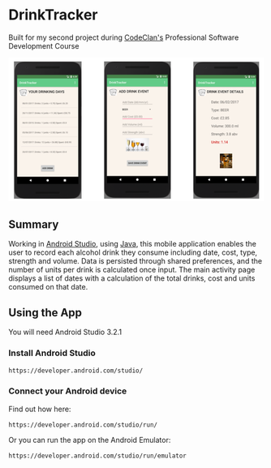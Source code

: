 # DrinkTracker

Built for my second project during [CodeClan's](https://codeclan.com/) Professional Software Development Course

![AppDemoImages](app/src/main/res/drawable/demo_images.png)

## Summary

Working in [Android Studio](https://developer.android.com/studio/index.html), using [Java](https://www.oracle.com/java/index.html#close), this mobile application enables the user to record each alcohol drink they consume including date, cost, type, strength and volume. Data is persisted through shared preferences, and the number of units per drink is calculated once input. The main activity page displays a list of dates with a calculation of the total drinks, cost and units consumed on that date.

## Using the App

You will need Android Studio 3.2.1

### Install Android Studio
```
https://developer.android.com/studio/
```

### Connect your Android device
Find out how here:

```
https://developer.android.com/studio/run/
```

Or you can run the app on the Android Emulator: 

```
https://developer.android.com/studio/run/emulator
```
